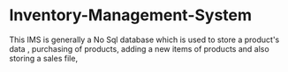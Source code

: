 # Inventory-Management-System
This IMS is generally a No Sql database which is used to store a product's data , purchasing of products, adding a new items of products and also storing a sales file, 
